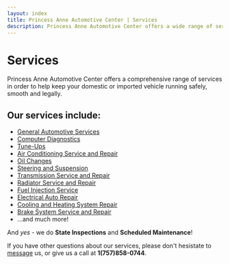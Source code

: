 ```yaml
---
layout: index
title: Princess Anne Automotive Center | Services
description: Princess Anne Automotive Center offers a wide range of services to help ensure that your vehicle runs safely, smoothly and fuel-efficiently. Don't be afraid to call or email if you have any questions regarding any of our services(even if you don't see them here!)
---
```


Services
=========

Princess Anne Automotive Center offers a comprehensive range of services in order to help keep your domestic or imported vehicle running safely, smooth and legally.

Our services include:
---------------------

* [General Automotive Services](general-service/)
* [Computer Diagnostics](diagnostics/)
* [Tune-Ups](tune-ups/)
* [Air Conditioning Service and Repair](air-conditioning/)
* [Oil Changes](oil-changes/)
* [Steering and Suspension](steering-suspension/)
* [Transmission Service and Repair](transmission-service/)
* [Radiator Service and Repair](radiator-service/)
* [Fuel Injection Service](fuel-injection-service/)
* [Electrical Auto Repair](electrical-service/)
* [Cooling and Heating System Repair](cooling-and-heating/)
* [Brake System Service and Repair](brake-system-service/)
* ...and much more!
					
And _yes_ - we do __State Inspections__ and __Scheduled Maintenance__!

If you have other questions about our services, please don't hesistate to [message](../contacts/) us, or give us a call at __1(757)858-0744__.


